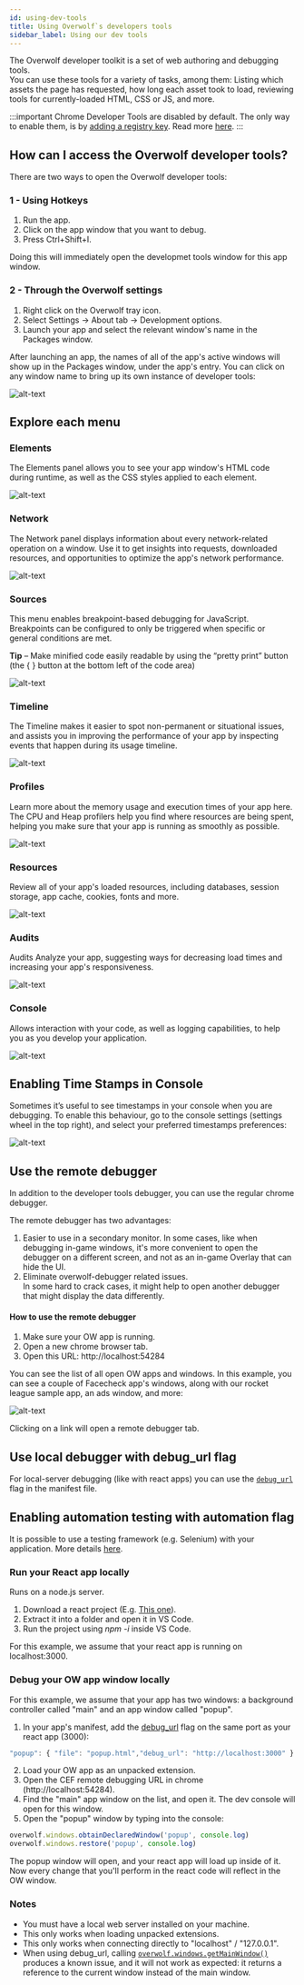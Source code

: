 ```yaml
---
id: using-dev-tools
title: Using Overwolf`s developers tools
sidebar_label: Using our dev tools
---
```


The Overwolf developer toolkit is a set of web authoring and debugging tools.  
You can use these tools for a variety of tasks, among them: Listing which assets the page has requested, how long each asset took to load, reviewing tools for currently-loaded HTML, CSS or JS, and more.

:::important
Chrome Developer Tools are disabled by default. The only way to enable them, is by [adding a registry key](../topics/enable-dev-tools#download-registry-key). Read more [here](../topics/enable-dev-tools).
:::

## How can I access the Overwolf developer tools?

There are two ways to open the Overwolf developer tools:

### 1 - Using Hotkeys

1. Run the app.
2. Click on the app window that you want to debug.
3. Press Ctrl+Shift+I.

Doing this will immediately open the developmet tools window for this app window.

### 2 - Through the Overwolf settings

1. Right click on the Overwolf tray icon.
2. Select Settings → About tab → Development options.
3. Launch your app and select the relevant window's name in the Packages window.

After launching an app, the names of all of the app's active windows will show up in the Packages window, under the app's entry. You can click on any window name to bring up its own instance of developer tools:

![alt-text](assets/dev-tools-1.jpg)

## Explore each menu

### Elements

The Elements panel allows you to see your app window's HTML code during runtime, as well as the CSS styles applied to each element.

![alt-text](assets/dev-tools-2.jpg)

### Network

The Network panel displays information about every network-related operation on a window. Use it to get insights into requests, downloaded resources, and opportunities to optimize the app's network performance.

![alt-text](assets/dev-tools-3.jpg)

### Sources

This menu enables breakpoint-based debugging for JavaScript. Breakpoints can be configured to only be triggered when specific or general conditions are met.

**Tip** – Make minified code easily readable by using the “pretty print” button (the { } button at the bottom left of the code area)

![alt-text](assets/dev-tools-4.jpg)

### Timeline

The Timeline makes it easier to spot non-permanent or situational issues, and assists you in improving the performance of your app by inspecting events that happen during its usage timeline.

![alt-text](assets/dev-tools-5.jpg)

### Profiles

Learn more about the memory usage and execution times of your app here. The CPU and Heap profilers help you find where resources are being spent, helping you make sure that your app is running as smoothly as possible.

![alt-text](assets/dev-tools-6.jpg)

### Resources

Review all of your app's loaded resources, including databases, session storage, app cache, cookies, fonts and more.

![alt-text](assets/dev-tools-7.jpg)

### Audits

Audits Analyze your app, suggesting ways for decreasing load times and increasing your app's responsiveness.

![alt-text](assets/dev-tools-8.jpg)

### Console

Allows interaction with your code, as well as logging capabilities, to help you as you develop your application.

![alt-text](assets/dev-tools-9.jpg)

## Enabling Time Stamps in Console

Sometimes it’s useful to see timestamps in your console when you are debugging.
To enable this behaviour, go to the console settings (settings wheel in the top right), and select your preferred timestamps preferences:

![alt-text](assets/dev-tools-10.png)

## Use the remote debugger

In addition to the developer tools debugger, you can use the regular chrome debugger.  

The remote debugger has two advantages:

1. Easier to use in a secondary monitor.
   In some cases, like when debugging in-game windows, it's more convenient to open the debugger on a different screen, and not as an in-game Overlay that can hide the UI.
2. Eliminate overwolf-debugger related issues.  
   In some hard to crack cases, it might help to open another debugger that might display the data differently.

  #### How to use the remote debugger

  1. Make sure your OW app is running.
  2. Open a new chrome browser tab.
  3. Open this URL: http://localhost:54284
  
You can see the list of all open OW apps and windows. In this example, you can see a couple of Facecheck app's windows, along with our rocket league sample app, an ads window, and more:

![alt-text](assets/dev-tools-11.png)

Clicking on a link will open a remote debugger tab.

## Use local debugger with debug_url flag

For local-server debugging (like with react apps) you can use the [`debug_url`](../api/manifest-json#debug_url) flag in the manifest file.

## Enabling automation testing with automation flag

It is possible to use a testing framework (e.g. Selenium) with your application. More details [here](app_automation).

### Run your React app locally

Runs on a node.js server.

1. Download a react project (E.g. [This one](https://github.com/aditya-sridhar/simple-reactjs-app)).
2. Extract it into a folder and open it in VS Code.
3. Run the project using *npm -i* inside VS Code.

For this example, we assume that your react app is running on localhost:3000.

### Debug your OW app window locally

For this example, we assume that your app has two windows: a background controller called "main" and an app window called "popup".

1. In your app's manifest, add the [debug_url](../api/manifest-json#debug_url) flag on the same port as your react app (3000):
```js
"popup": { "file": "popup.html","debug_url": "http://localhost:3000" }
```
2. Load your OW app as an unpacked extension.
3. Open the CEF remote debugging URL in chrome (http://localhost:54284).
4. Find the "main" app window on the list, and open it. The dev console will open for this window.
5. Open the "popup" window by typing into the console:
```js
overwolf.windows.obtainDeclaredWindow('popup', console.log)
overwolf.windows.restore('popup', console.log)
```
  
  The popup window will open, and your react app will load up inside of it.  
   Now every change that you'll perform in the react code will reflect in the OW window.

### Notes
* You must have a local web server installed on your machine.
* This only works when loading unpacked extensions.
* This only works when connecting directly to "localhost" / "127.0.0.1".
* When using debug_url, calling [`overwolf.windows.getMainWindow()`](../api/overwolf-windows#getmainwindow) produces a known issue, and it will not work as expected: it returns a reference to the current window instead of the main window.
